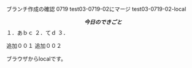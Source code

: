 ブランチ作成の確認
0719
test03-0719-02にマージ
test03-0719-02-local

**$$
今日のできごと
$$**
１．あｂｃ
２．てｄ
３．

追加００１
追加００２

ブラウザからlocalです。
